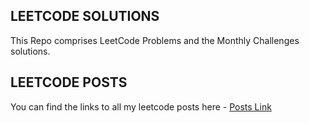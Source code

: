 ## LEETCODE SOLUTIONS
This Repo comprises LeetCode Problems and the Monthly Challenges solutions.

## LEETCODE POSTS
You can find the links to all my leetcode posts here - [Posts Link](https://github.com/AshwinkumarPillai/All_MY_LEETCODE_POSTS)
